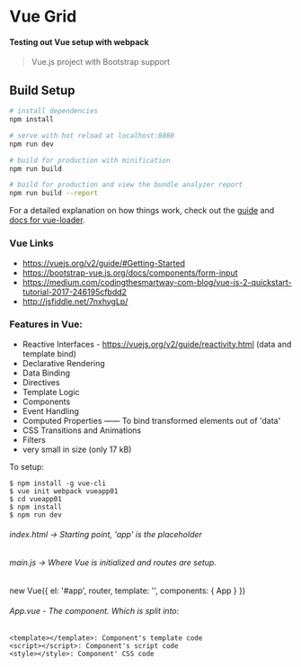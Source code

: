 # Vue Grid
#### Testing out Vue setup with webpack

> Vue.js project with Bootstrap support

## Build Setup

``` bash
# install dependencies
npm install

# serve with hot reload at localhost:8080
npm run dev

# build for production with minification
npm run build

# build for production and view the bundle analyzer report
npm run build --report
```

For a detailed explanation on how things work, check out the [guide](http://vuejs-templates.github.io/webpack/) and [docs for vue-loader](http://vuejs.github.io/vue-loader).


### Vue Links

* https://vuejs.org/v2/guide/#Getting-Started
* https://bootstrap-vue.js.org/docs/components/form-input
* https://medium.com/codingthesmartway-com-blog/vue-js-2-quickstart-tutorial-2017-246195cfbdd2
* http://jsfiddle.net/7nxhygLp/


### Features in Vue:
* Reactive Interfaces - https://vuejs.org/v2/guide/reactivity.html (data and template bind)
* Declarative Rendering
* Data Binding
* Directives
* Template Logic
* Components
* Event Handling
* Computed Properties —— To bind transformed elements out of 'data'
* CSS Transitions and Animations
* Filters
* very small in size (only 17 kB)

To setup:
```
$ npm install -g vue-cli
$ vue init webpack vueapp01
$ cd vueapp01
$ npm install
$ npm run dev
```

###### index.html -> Starting point, 'app' is the placeholder
###### main.js -> Where Vue is initialized and routes are setup.
new Vue({
  el: '#app',
  router,
  template: '<App/>',
  components: { App }
})

###### App.vue - The component. Which is split into:
```
<template></template>: Component's template code
<script></script>: Component's script code
<style></style>: Component' CSS code
```

